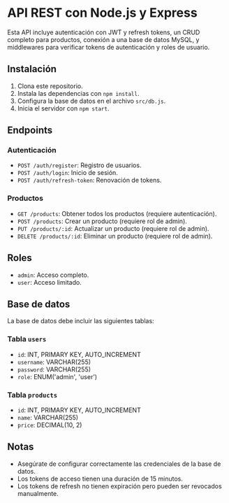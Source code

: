 # API REST con Node.js y Express

Esta API incluye autenticación con JWT y refresh tokens, un CRUD completo para productos, conexión a una base de datos MySQL, y middlewares para verificar tokens de autenticación y roles de usuario.

## Instalación

1. Clona este repositorio.
2. Instala las dependencias con `npm install`.
3. Configura la base de datos en el archivo `src/db.js`.
4. Inicia el servidor con `npm start`.

## Endpoints

### Autenticación
- `POST /auth/register`: Registro de usuarios.
- `POST /auth/login`: Inicio de sesión.
- `POST /auth/refresh-token`: Renovación de tokens.

### Productos
- `GET /products`: Obtener todos los productos (requiere autenticación).
- `POST /products`: Crear un producto (requiere rol de admin).
- `PUT /products/:id`: Actualizar un producto (requiere rol de admin).
- `DELETE /products/:id`: Eliminar un producto (requiere rol de admin).

## Roles
- `admin`: Acceso completo.
- `user`: Acceso limitado.

## Base de datos

La base de datos debe incluir las siguientes tablas:

### Tabla `users`
- `id`: INT, PRIMARY KEY, AUTO_INCREMENT
- `username`: VARCHAR(255)
- `password`: VARCHAR(255)
- `role`: ENUM('admin', 'user')

### Tabla `products`
- `id`: INT, PRIMARY KEY, AUTO_INCREMENT
- `name`: VARCHAR(255)
- `price`: DECIMAL(10, 2)

## Notas

- Asegúrate de configurar correctamente las credenciales de la base de datos.
- Los tokens de acceso tienen una duración de 15 minutos.
- Los tokens de refresh no tienen expiración pero pueden ser revocados manualmente.

